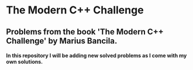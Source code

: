 # The Modern C++ Challenge

## Problems from the book 'The Modern C++ Challenge' by Marius Bancila.

#### In this repository I will be adding new solved problems as I come with my own solutions.
